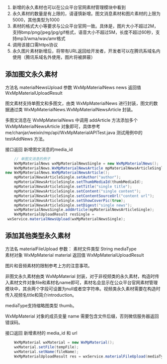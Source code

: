 1. 新增的永久素材也可以在公众平台官网素材管理模块中看到
1. 永久素材的数量是有上限的，请谨慎新增。图文消息素材和图片素材的上限为5000，其他类型为1000
1. 素材的格式大小等要求与公众平台官网一致。具体是，图片大小不超过2M，支持bmp/png/jpeg/jpg/gif格式，语音大小不超过5M，长度不超过60秒，支持mp3/wma/wav/amr格式
1. 调用该接口需https协议
1. 永久图片素材新增后，将带有URL返回给开发者，开发者可以在腾讯系域名内使用（腾讯系域名外使用，图片将被屏蔽）

## 添加图文永久素材

方法名 materialNewsUpload
参数 WxMpMaterialNews news
返回值 WxMpMaterialUploadResult 

图文素材支持单图文和多图文，由类 WxMpMaterialNews 进行封装，图文的数据通过类  WxMpMaterialNews.WxMpMaterialNewsArticle 封装。

多图文消息在 WxMpMaterialNews 中调用 addArticle 方法添加多个 WxMpMaterialNewsArticle 对象即可，具体参考 me/chanjar/weixin/mp/api/WxMpMaterialAPITest.java 测试用例中的 testAddNews 方法。

接口返回 新增图文消息的media_id

```java
    // 单图文消息的例子
    WxMpMaterialNews wxMpMaterialNewsSingle = new WxMpMaterialNews();
    WxMpMaterialNews.WxMpMaterialNewsArticle mpMaterialNewsArticleSingle = 
new WxMpMaterialNews.WxMpMaterialNewsArticle();
    mpMaterialNewsArticleSingle.setAuthor("author");
    mpMaterialNewsArticleSingle.setThumbMediaId(thumbMediaId);
    mpMaterialNewsArticleSingle.setTitle("single title");
    mpMaterialNewsArticleSingle.setContent("single content");
    mpMaterialNewsArticleSingle.setContentSourceUrl("content url");
    mpMaterialNewsArticleSingle.setShowCoverPic(true);
    mpMaterialNewsArticleSingle.setDigest("single news");
    wxMpMaterialNewsSingle.addArticle(mpMaterialNewsArticleSingle);
    WxMpMaterialUploadResult resSingle =
 wxService.materialNewsUpload(wxMpMaterialNewsSingle);
```

## 添加其他类型永久素材

方法名 materialFileUpload
参数：
素材文件类型 String mediaType         
素材对象 WxMpMaterial material
返回值 WxMpMaterialUploadResult


图片和音频素材的限制参考上方的注意事项。

非图文永久素材由类 WxMpMaterial 封装，对于非视频类的永久素材，构造时传入素材文件对象file和素材名name即可，素材名会显示在公众平台官网素材管理模块中，其余两个字段可设置为null或者空字符串。视频类永久素材需要在构造时传入视频名title和简介introduction。

mediaType支持缩略图类型 thumb。

WxMpMaterial 对象的成员变量 name 需要包含文件后缀，否则微信服务器返回错误码。

接口返回 新增素材的 media_id 和 url

```java
    WxMpMaterial wxMaterial = new WxMpMaterial();
    wxMaterial.setFile(tempFile);
    wxMaterial.setName(fileName);
    WxMpMaterialUploadResult res = wxService.materialFileUpload(mediaType, wxMaterial); 
```